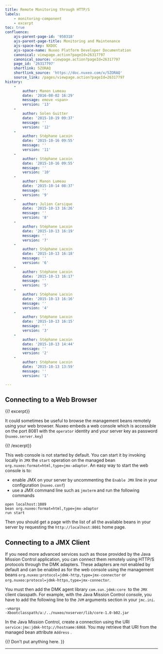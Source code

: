 ```yaml
---
title: Remote Monitoring through HTTP/S
labels:
    - monitoring-component
    - excerpt
toc: true
confluence:
    ajs-parent-page-id: '950318'
    ajs-parent-page-title: Monitoring and Maintenance
    ajs-space-key: NXDOC
    ajs-space-name: Nuxeo Platform Developer Documentation
    canonical: viewpage.action?pageId=26317797
    canonical_source: viewpage.action?pageId=26317797
    page_id: '26317797'
    shortlink: 5ZORAQ
    shortlink_source: 'https://doc.nuxeo.com/x/5ZORAQ'
    source_link: /pages/viewpage.action?pageId=26317797
history:
    - 
        author: Manon Lumeau
        date: '2016-08-02 16:29'
        message: emove <span>
        version: '13'
    - 
        author: Solen Guitter
        date: '2015-10-19 09:37'
        message: ''
        version: '12'
    - 
        author: Stéphane Lacoin
        date: '2015-10-16 09:55'
        message: ''
        version: '11'
    - 
        author: Stéphane Lacoin
        date: '2015-10-16 09:55'
        message: ''
        version: '10'
    - 
        author: Manon Lumeau
        date: '2015-10-14 08:37'
        message: ''
        version: '9'
    - 
        author: Julien Carsique
        date: '2015-10-13 16:26'
        message: ''
        version: '8'
    - 
        author: Stéphane Lacoin
        date: '2015-10-13 16:19'
        message: ''
        version: '7'
    - 
        author: Stéphane Lacoin
        date: '2015-10-13 16:18'
        message: ''
        version: '6'
    - 
        author: Stéphane Lacoin
        date: '2015-10-13 16:17'
        message: ''
        version: '5'
    - 
        author: Stéphane Lacoin
        date: '2015-10-13 16:16'
        message: ''
        version: '4'
    - 
        author: Stéphane Lacoin
        date: '2015-10-13 16:15'
        message: ''
        version: '3'
    - 
        author: Stéphane Lacoin
        date: '2015-10-13 14:44'
        message: ''
        version: '2'
    - 
        author: Stéphane Lacoin
        date: '2015-10-13 13:59'
        message: ''
        version: '1'

---
```

## Connecting to a Web Browser

{{! excerpt}}

It could sometimes be useful to browse the management beans remotely using your web browser. Nuxeo embeds a web console which is accessible on the port 8081 with the&nbsp;`operator` identity and your server key as password (`nuxeo.server.key`)

{{! /excerpt}}

This web console is not started by default.
You can start it by invoking locally in&nbsp;`JMX` the&nbsp;`start` operation on the managed bean `org.nuxeo:format=html,type=jmx-adaptor`.
An easy way to start the web console is to:

*   enable JMX on your server by uncommenting the&nbsp;`Enable JMX` line in your configuration (`nuxeo.conf`)
*   use a JMX command line such as&nbsp;`jmxterm` and run the following commands

```
open localhost:1089
bean org.nuxeo:format=html,type=jmx-adaptor
run start
```

Then you should get a page with the list of all the available beans in your server by requesting the&nbsp;`http://localhost:8081` home page.

## Connecting to a JMX Client

If you need more advanced services such as those provided by the Java Mission Control application, you can connect them remotely using HTTP/S protocols through the DMK adapters. These adapters are not enabled by default and can be enabled as for the web console using the management beans `org.nuxeo:protocol=jdmk-http,type=jmx-connector` or `org.nuxeo:protocol=jdmk-https,type=jmx-connector`.

You must then add the DMK agent library `com.sun.jdmk:core`&nbsp; to the `JMX` client classpath. For example, with the&nbsp;Java Mission Control console, you have to add the following line to the&nbsp;`JVM` arguments section in your&nbsp;`jmc.ini`.

```
-vmargs
-Xbootclasspath/a:/../nuxeo/nxserver/lib/core-1.0-b02.jar
```

In the Java Mission Control, create a connection using the URI `service:jmx:jdmk-http://hostname:6868`. You may retrieve that URI from the managed bean attribute `Address` .

{{! Don't put anything here. }}

* * *